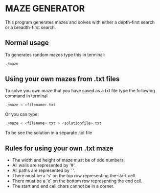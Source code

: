 # MAZE GENERATOR

This program generates mazes and solves with either a depth-first search or a breadth-first search.

## Normal usage

To generates random mazes type this in terminal:

```bash
./maze
```

## Using your own mazes from .txt files

To solve you own maze that you have saved as a txt file type the following command in terminal

```c++
./maze < <filename>.txt
```
Or you can type:

```c++
./maze < <filename>.txt > <solutionfile>.txt
```

To be see the solution in a separate .txt file

## Rules for using your own .txt maze

* The width and height of maze must be of odd numbers.
* All walls are represented by '#'.
* All paths are represented by ' '.
* There must be a 's' on the top row representing the start cell.
* There must be a 'e' on the bottom row representing the end cell.
* The start and end cell chars cannot be in a corner.